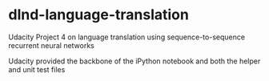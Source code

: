 # dlnd-language-translation
Udacity Project 4 on language translation using sequence-to-sequence recurrent neural networks

Udacity provided the backbone of the iPython notebook and both the helper and unit test files
